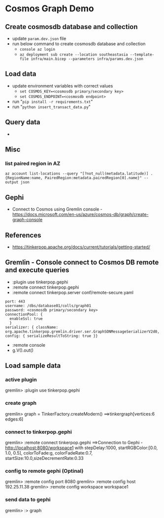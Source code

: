 # Cosmos Graph Demo

## Create cosmosdb database and collection

- update `param.dev.json` file
- run below command to create cosmosdb database and collection
  - ```console az login```
  - ```az deployment sub create --location southeastasia --template-file infra/main.bicep --parameters infra/params.dev.json```
  
## Load data

- update environment variables with correct values
  - ```set COSMOS_KEY=<cosmosdb primary/secondary key>```
  - ```set COSMOS_ENDPOINT=<cosmosdb endpoint>```
- run "```pip install -r requirements.txt```"
- run "```python insert_transact_data.py```"

## Query data

-

## Misc

### list paired region in AZ

```az account list-locations --query "[?not_null(metadata.latitude)] .{RegionName:name, PairedRegion:metadata.pairedRegion[0].name}" --output json```

## Gephi

- Connect to Cosmos using Gremlin console - <https://docs.microsoft.com/en-us/azure/cosmos-db/graph/create-graph-console>

## References

- <https://tinkerpop.apache.org/docs/current/tutorials/getting-started/>

## Gremlin - Console connect to Cosmos DB remote and execute queries

- :plugin use tinkerpop.gephi
- :remote connect tinkerpop.gephi
- :remote connect tinkerpop.server conf/remote-secure.yaml

```hosts: [ebcbin5oofjcs.gremlin.cosmos.azure.com]
port: 443
username: /dbs/database01/colls/graph01
password: <cosmosdb primary/secondary key>
connectionPool: {
  enableSsl: true
  }
serializer: { className: org.apache.tinkerpop.gremlin.driver.ser.GraphSONMessageSerializerV2d0, config: { serializeResultToString: true }}
```

- :remote console
- g.V().out()

## Load sample data

### active plugin

gremlin> :plugin use tinkerpop.gephi

### create graph

gremlin> graph = TinkerFactory.createModern()
==>tinkergraph[vertices:6 edges:6]

### connect to tinkerpop.gephi

gremlin> :remote connect tinkerpop.gephi
==>Connection to Gephi - <http://localhost:8080/workspace1> with stepDelay:1000, startRGBColor:[0.0, 1.0, 0.5], colorToFade:g, colorFadeRate:0.7, startSize:10.0,sizeDecrementRate:0.33

### config to remote gephi (Optinal)

gremlin> :remote config port 8080
gremlin>  :remote config host 192.25.11.38
gremlin> :remote config workspace workspace1

### send data to gephi

gremlin> :> graph
